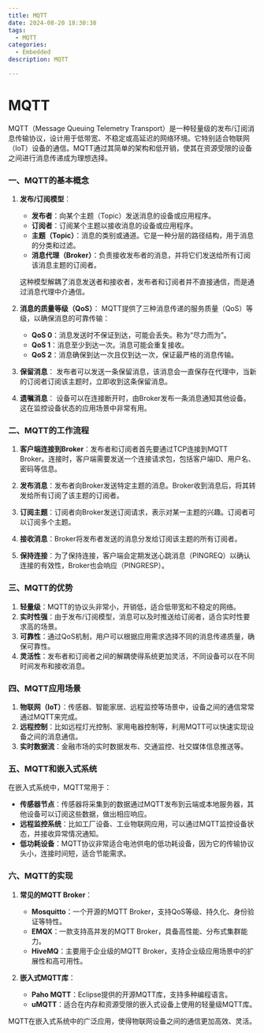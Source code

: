 ```yaml
---
title: MQTT
date: 2024-08-20 18:30:38
tags:
  - MQTT
categories:	
  - Embedded
description: MQTT

---
```


# MQTT

MQTT（Message Queuing Telemetry Transport）是一种轻量级的发布/订阅消息传输协议，设计用于低带宽、不稳定或高延迟的网络环境。它特别适合物联网（IoT）设备的通信。MQTT通过其简单的架构和低开销，使其在资源受限的设备之间进行消息传递成为理想选择。

### 一、MQTT的基本概念

1. **发布/订阅模型**：
   - **发布者**：向某个主题（Topic）发送消息的设备或应用程序。
   - **订阅者**：订阅某个主题以接收消息的设备或应用程序。
   - **主题（Topic）**：消息的类别或通道。它是一种分层的路径结构，用于消息的分类和过滤。
   - **消息代理（Broker）**：负责接收发布者的消息，并将它们发送给所有订阅该消息主题的订阅者。

   这种模型解耦了消息发送者和接收者，发布者和订阅者并不直接通信，而是通过消息代理中介通信。

2. **消息的质量等级（QoS）**：
   MQTT提供了三种消息传递的服务质量（QoS）等级，以确保消息的可靠传输：
   - **QoS 0**：消息发送时不保证到达，可能会丢失。称为“尽力而为”。
   - **QoS 1**：消息至少到达一次。消息可能会重复接收。
   - **QoS 2**：消息确保到达一次且仅到达一次，保证最严格的消息传输。

3. **保留消息**：
   发布者可以发送一条保留消息，该消息会一直保存在代理中，当新的订阅者订阅该主题时，立即收到这条保留消息。

4. **遗嘱消息**：
   设备可以在连接断开时，由Broker发布一条消息通知其他设备。这在监控设备状态的应用场景中非常有用。

### 二、MQTT的工作流程

1. **客户端连接到Broker**：发布者和订阅者首先要通过TCP连接到MQTT Broker。连接时，客户端需要发送一个连接请求包，包括客户端ID、用户名、密码等信息。

2. **发布消息**：发布者向Broker发送特定主题的消息。Broker收到消息后，将其转发给所有订阅了该主题的订阅者。

3. **订阅主题**：订阅者向Broker发送订阅请求，表示对某一主题的兴趣。订阅者可以订阅多个主题。

4. **接收消息**：Broker将发布者发送的消息分发给订阅该主题的所有订阅者。

5. **保持连接**：为了保持连接，客户端会定期发送心跳消息（PINGREQ）以确认连接的有效性，Broker也会响应（PINGRESP）。

### 三、MQTT的优势

1. **轻量级**：MQTT的协议头非常小，开销低，适合低带宽和不稳定的网络。
2. **实时性强**：由于发布/订阅模型，消息可以及时推送给订阅者，适合实时性要求高的场景。
3. **可靠性**：通过QoS机制，用户可以根据应用需求选择不同的消息传递质量，确保可靠性。
4. **灵活性**：发布者和订阅者之间的解耦使得系统更加灵活，不同设备可以在不同时间发布和接收消息。

### 四、MQTT应用场景

1. **物联网（IoT）**：传感器、智能家居、远程监控等场景中，设备之间的通信常常通过MQTT来完成。
2. **远程控制**：比如远程灯光控制、家用电器控制等，利用MQTT可以快速实现设备之间的消息通信。
3. **实时数据流**：金融市场的实时数据发布、交通监控、社交媒体信息推送等。

### 五、MQTT和嵌入式系统

在嵌入式系统中，MQTT常用于：
- **传感器节点**：传感器将采集到的数据通过MQTT发布到云端或本地服务器，其他设备可以订阅这些数据，做出相应响应。
- **远程监控系统**：比如工厂设备、工业物联网应用，可以通过MQTT监控设备状态，并接收异常情况通知。
- **低功耗设备**：MQTT协议非常适合电池供电的低功耗设备，因为它的传输协议头小，连接时间短，适合节能需求。

### 六、MQTT的实现

1. **常见的MQTT Broker**：
   - **Mosquitto**：一个开源的MQTT Broker，支持QoS等级、持久化、身份验证等特性。
   - **EMQX**：一款支持高并发的MQTT Broker，具备高性能、分布式集群能力。
   - **HiveMQ**：主要用于企业级的MQTT Broker，支持企业级应用场景中的扩展性和高可用性。

2. **嵌入式MQTT库**：
   - **Paho MQTT**：Eclipse提供的开源MQTT库，支持多种编程语言。
   - **uMQTT**：适合在内存和资源受限的嵌入式设备上使用的轻量级MQTT库。

MQTT在嵌入式系统中的广泛应用，使得物联网设备之间的通信更加高效、灵活。